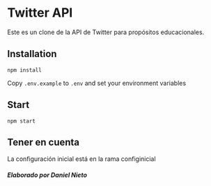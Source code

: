 # Twitter API

Este es un clone de la API de Twitter para propósitos educacionales.

## Installation

`npm install`

Copy `.env.example` to `.env` and set your environment variables

## Start

`npm start`

## Tener en cuenta

La configuración inicial está en la rama configinicial

##### Elaborado por Daniel Nieto

